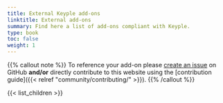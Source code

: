 ```yaml
---
title: External Keyple add-ons
linktitle: External add-ons
summary: Find here a list of add-ons compliant with Keyple.
type: book
toc: false
weight: 1
---
```


{{% callout note %}}
To reference your add-on please [create an issue](https://github.com/eclipse-keyple/keyple-website/issues) on GitHub **and/or** directly contribute to this website using the [contribution guide]({{< relref "community/contributing/" >}}).
{{% /callout %}}

{{< list_children >}}
